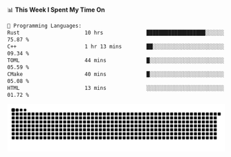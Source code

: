 <!--START_SECTION:waka-->
📊 **This Week I Spent My Time On** 

```text
💬 Programming Languages: 
Rust                     10 hrs              ███████████████████░░░░░░   75.87 % 
C++                      1 hr 13 mins        ██░░░░░░░░░░░░░░░░░░░░░░░   09.34 % 
TOML                     44 mins             █░░░░░░░░░░░░░░░░░░░░░░░░   05.59 % 
CMake                    40 mins             █░░░░░░░░░░░░░░░░░░░░░░░░   05.08 % 
HTML                     13 mins             ░░░░░░░░░░░░░░░░░░░░░░░░░   01.72 % 
```


<!--END_SECTION:waka-->

<picture>
  <source media="(prefers-color-scheme: dark)" srcset="https://raw.githubusercontent.com/fuwx295/fuwx295/output/github-contribution-grid-snake-dark.svg">
  <source media="(prefers-color-scheme: light)" srcset="https://raw.githubusercontent.com/fuwx295/fuwx295/output/github-contribution-grid-snake.svg">
  <img alt="github contribution grid snake animation" src="https://raw.githubusercontent.com/fuwx295/fuwx295/output/github-contribution-grid-snake.svg">
</picture>
